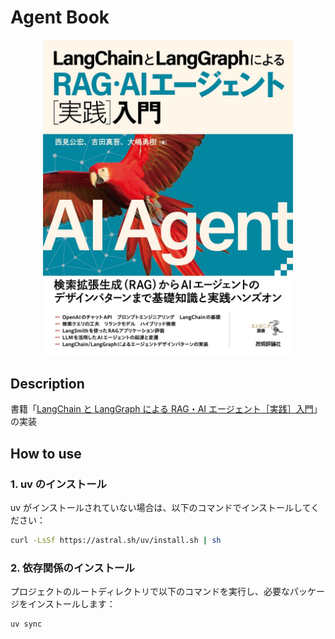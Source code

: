 # Agent Book

<center>

<img src="data/image.png" width="400" alt="image">

</center>

## Description

書籍「[LangChain と LangGraph による RAG・AI エージェント［実践］入門](https://gihyo.jp/book/2024/978-4-297-14530-9)」の実装

## How to use

### 1. uv のインストール

uv がインストールされていない場合は、以下のコマンドでインストールしてください：

```bash
curl -LsSf https://astral.sh/uv/install.sh | sh
```

### 2. 依存関係のインストール

プロジェクトのルートディレクトリで以下のコマンドを実行し、必要なパッケージをインストールします：

```bash
uv sync
```
